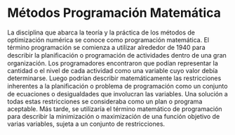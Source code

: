 # Métodos Programación Matemática
La disciplina que abarca la teoría y la práctica de los métodos de optimización numérica se conoce como programación matemática. El término programación se comienza a utilizar alrededor de 1940 para describir la planiﬁcación o programación de actividades dentro de una gran organización. Los programadores encontraron que podían representar la cantidad o el nivel de cada actividad como una variable cuyo valor debía determinarse. Luego podrían describir matemáticamente las restricciones inherentes a la planiﬁcación o problema de programación como un conjunto de ecuaciones o desigualdades que involucran las variables. Una solución a todas estas restricciones se consideraba como un plan o programa aceptable. Más tarde, se utilizaría el término matemático de programación para describir la minimización o maximización de una función objetivo de varias variables, sujeta a un conjunto de restricciones.
 
